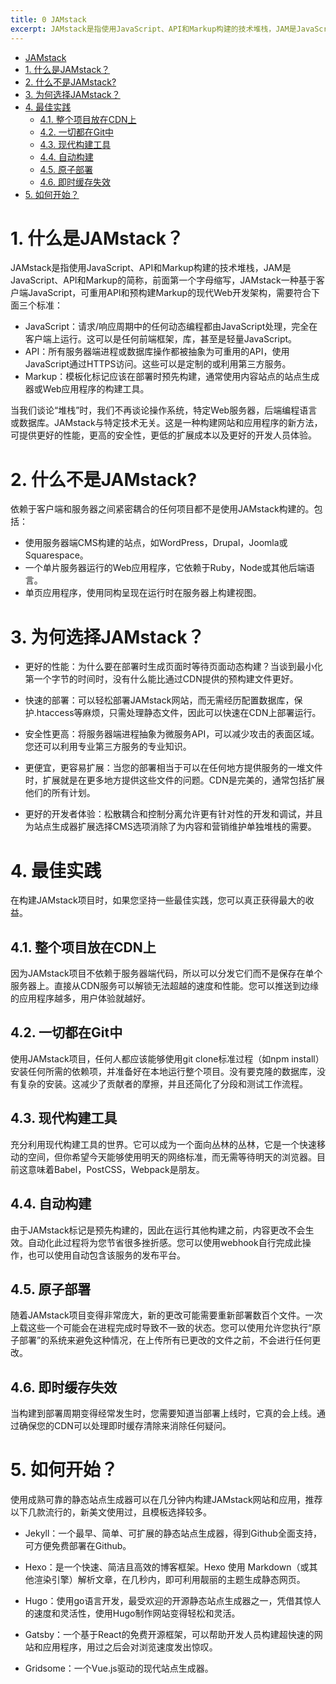 ```yaml
---
title: 0 JAMstack
excerpt: JAMstack是指使用JavaScript、API和Markup构建的技术堆栈，JAM是JavaScript、API和Markup的简称，前面第一个字母缩写，JAMstack一种基于客户端JavaScript，可重用API和预构建Markup的现代Web开发架构。
---
```


- [JAMstack](#jamstack)
- [1. 什么是JAMstack？](#1-%e4%bb%80%e4%b9%88%e6%98%afjamstack)
- [2. 什么不是JAMstack?](#2-%e4%bb%80%e4%b9%88%e4%b8%8d%e6%98%afjamstack)
- [3. 为何选择JAMstack？](#3-%e4%b8%ba%e4%bd%95%e9%80%89%e6%8b%a9jamstack)
- [4. 最佳实践](#4-%e6%9c%80%e4%bd%b3%e5%ae%9e%e8%b7%b5)
  - [4.1. 整个项目放在CDN上](#41-%e6%95%b4%e4%b8%aa%e9%a1%b9%e7%9b%ae%e6%94%be%e5%9c%a8cdn%e4%b8%8a)
  - [4.2. 一切都在Git中](#42-%e4%b8%80%e5%88%87%e9%83%bd%e5%9c%a8git%e4%b8%ad)
  - [4.3. 现代构建工具](#43-%e7%8e%b0%e4%bb%a3%e6%9e%84%e5%bb%ba%e5%b7%a5%e5%85%b7)
  - [4.4. 自动构建](#44-%e8%87%aa%e5%8a%a8%e6%9e%84%e5%bb%ba)
  - [4.5. 原子部署](#45-%e5%8e%9f%e5%ad%90%e9%83%a8%e7%bd%b2)
  - [4.6. 即时缓存失效](#46-%e5%8d%b3%e6%97%b6%e7%bc%93%e5%ad%98%e5%a4%b1%e6%95%88)
- [5. 如何开始？](#5-%e5%a6%82%e4%bd%95%e5%bc%80%e5%a7%8b)

# 1. 什么是JAMstack？


JAMstack是指使用JavaScript、API和Markup构建的技术堆栈，JAM是JavaScript、API和Markup的简称，前面第一个字母缩写，JAMstack一种基于客户端JavaScript，可重用API和预构建Markup的现代Web开发架构，需要符合下面三个标准：

* JavaScript：请求/响应周期中的任何动态编程都由JavaScript处理，完全在客户端上运行。这可以是任何前端框架，库，甚至是轻量JavaScript。
* API：所有服务器端进程或数据库操作都被抽象为可重用的API，使用JavaScript通过HTTPS访问。这些可以是定制的或利用第三方服务。
* Markup：模板化标记应该在部署时预先构建，通常使用内容站点的站点生成器或Web应用程序的构建工具。

当我们谈论“堆栈”时，我们不再谈论操作系统，特定Web服务器，后端编程语言或数据库。JAMstack与特定技术无关。这是一种构建网站和应用程序的新方法，可提供更好的性能，更高的安全性，更低的扩展成本以及更好的开发人员体验。

# 2. 什么不是JAMstack?

依赖于客户端和服务器之间紧密耦合的任何项目都不是使用JAMstack构建的。包括：

* 使用服务器端CMS构建的站点，如WordPress，Drupal，Joomla或Squarespace。
* 一个单片服务器运行的Web应用程序，它依赖于Ruby，Node或其他后端语言。
* 单页应用程序，使用同构呈现在运行时在服务器上构建视图。 

# 3. 为何选择JAMstack？

* 更好的性能：为什么要在部署时生成页面时等待页面动态构建？当谈到最小化第一个字节的时间时，没有什么能比通过CDN提供的预构建文件更好。

* 快速的部署：可以轻松部署JAMstack网站，而无需经历配置数据库，保护.htaccess等麻烦，只需处理静态文件，因此可以快速在CDN上部署运行。

* 安全性更高：将服务器端进程抽象为微服务API，可以减少攻击的表面区域。您还可以利用专业第三方服务的专业知识。

* 更便宜，更容易扩展：当您的部署相当于可以在任何地方提供服务的一堆文件时，扩展就是在更多地方提供这些文件的问题。CDN是完美的，通常包括扩展他们的所有计划。

* 更好的开发者体验：松散耦合和控制分离允许更有针对性的开发和调试，并且为站点生成器扩展选择CMS选项消除了为内容和营销维护单独堆栈的需要。

# 4. 最佳实践

在构建JAMstack项目时，如果您坚持一些最佳实践，您可以真正获得最大的收益。

## 4.1. 整个项目放在CDN上

因为JAMstack项目不依赖于服务器端代码，所以可以分发它们而不是保存在单个服务器上。直接从CDN服务可以解锁无法超越的速度和性能。您可以推送到边缘的应用程序越多，用户体验就越好。

## 4.2. 一切都在Git中

使用JAMstack项目，任何人都应该能够使用git clone标准过程（如npm install）安装任何所需的依赖项，并准备好在本地运行整个项目。没有要克隆的数据库，没有复杂的安装。这减少了贡献者的摩擦，并且还简化了分段和测试工作流程。

## 4.3. 现代构建工具

充分利用现代构建工具的世界。它可以成为一个面向丛林的丛林，它是一个快速移动的空间，但你希望今天能够使用明天的网络标准，而无需等待明天的浏览器。目前这意味着Babel，PostCSS，Webpack是朋友。

## 4.4. 自动构建

由于JAMstack标记是预先构建的，因此在运行其他构建之前，内容更改不会生效。自动化此过程将为您节省很多挫折感。您可以使用webhook自行完成此操作，也可以使用自动包含该服务的发布平台。

## 4.5. 原子部署

随着JAMstack项目变得非常庞大，新的更改可能需要重新部署数百个文件。一次上载这些一个可能会在进程完成时导致不一致的状态。您可以使用允许您执行“原子部署”的系统来避免这种情况，在上传所有已更改的文件之前，不会进行任何更改。

## 4.6. 即时缓存失效

当构建到部署周期变得经常发生时，您需要知道当部署上线时，它真的会上线。通过确保您的CDN可以处理即时缓存清除来消除任何疑问。

# 5. 如何开始？

使用成熟可靠的静态站点生成器可以在几分钟内构建JAMstack网站和应用，推荐以下几款流行的，新美文使用过，且模板选择较多。

* Jekyll：一个最早、简单、可扩展的静态站点生成器，得到Github全面支持，可方便免费部署在Github。

* Hexo：是一个快速、简洁且高效的博客框架。Hexo 使用 Markdown（或其他渲染引擎）解析文章，在几秒内，即可利用靓丽的主题生成静态网页。

* Hugo：使用go语言开发，最受欢迎的开源静态站点生成器之一，凭借其惊人的速度和灵活性，使用Hugo制作网站变得轻松和灵活。

* Gatsby：一个基于React的免费开源框架，可以帮助开发人员构建超快速的网站和应用程序，用过之后会对浏览速度发出惊叹。

* Gridsome：一个Vue.js驱动的现代站点生成器。

